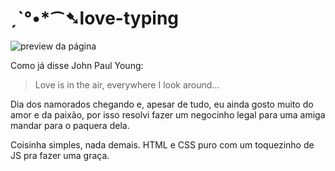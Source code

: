 # ˏˋ°•*⁀➷love-typing
![preview da página](https://files.catbox.moe/kx9l3c.png)

Como já disse John Paul Young:
> Love is in the air, everywhere I look around...

Dia dos namorados chegando e, apesar de tudo, eu ainda gosto muito do amor e da paixão, por isso resolvi fazer um negocinho legal para uma amiga mandar para o paquera dela.

Coisinha simples, nada demais. HTML e CSS puro com um toquezinho de JS pra fazer uma graça. 
